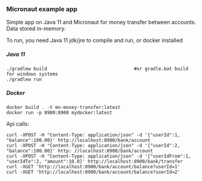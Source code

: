 ### Micronaut example app

Simple app on Java 11 and Micronaut for money transfer between accounts. Data stored in-memory.

To run, you need Java 11 jdk/jre to compile and run, or docker installed

##### Java 11

```
./gradlew build                                #or gradle.bat build for windows systems
./gradlew run
```

##### Docker
```
docker build . -t mn-money-transfer:latest
docker run -p 8900:8900 mydocker:latest
```
Api calls:
```
curl -XPOST -H "Content-Type: application/json" -d '{"userId":1, "balance":100.00}' http://localhost:8900/bank/account
curl -XPOST -H "Content-Type: application/json" -d '{"userId":2, "balance":100.00}' http: //localhost:8900/bank/account
curl -XPOST -H "Content-Type: application/json" -d '{"userIdFrom":1, "userIdTo":2, "amount":10.0}' http://localhost:8900/bank/transfer
curl -XGET 'http://localhost:8900/bank/account/balance?userId=1'
curl -XGET 'http://localhost:8900/bank/account/balance?userId=2'
```
